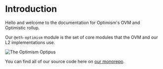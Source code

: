 # Introduction

Hello and welcome to the documentation for Optimism's OVM and Optimistic rollup.

Our `@eth-optimism` module is the set of core modules that the OVM and our L2 implementations use.

![The Optimism Optipus](https://github.com/ethereum-optimism/optimism-monorepo/tree/299fe101f68e3e6d89a62ece5dd2e0b1f0743394/_static/images/optipus.png)

You can find all of our source code here on [our monorepo](./).

